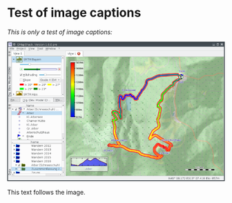 # Test of image captions

_This is only a test of image captions:_

![Caption test](maproom1_test.png "Caption of image")

This text follows the image.